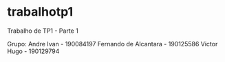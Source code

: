 # trabalhotp1

Trabalho de TP1 - Parte 1

Grupo:
Andre Ivan - 190084197
Fernando de Alcantara - 190125586
Victor Hugo - 190129794
